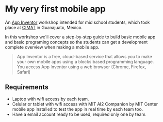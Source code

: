 # My very first mobile app
An [App Inventor](https://appinventor.mit.edu/explore/index-2.html) workshop intended for mid school students, which took place at [CIMAT](https://www.cimat.mx/) in Guanajuato, Mexico.

In this workshop we'll cover a step-by-step guide to build basic mobile app and basic programing concepts so the students can get a development complete overview when making a mobile app.

> App Inventor is a free, cloud-based service that allows you to make your own mobile apps using a blocks based programming language. You access App Inventor using a web browser (Chrome, Firefox, Safari)

## Requirements
* Laptop with wifi access by each team.
* Celular or tablet with wifi access with MIT AI2 Companion by MIT Center mobile app installed to test the app in real time by each team too.
* Have a email account ready to be used, required only one by team.
